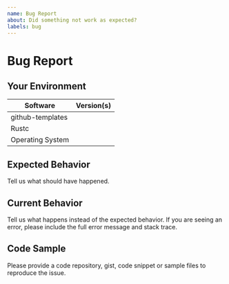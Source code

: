 ```yaml
---
name: Bug Report
about: Did something not work as expected?
labels: bug
---
```


# Bug Report
## Your Environment
| Software         | Version(s) |
| ---------------- | ---------- |
| github-templates      |
| Rustc            |
| Operating System |

## Expected Behavior
Tell us what should have happened.

## Current Behavior
Tell us what happens instead of the expected behavior. If you are seeing an
error, please include the full error message and stack trace.

## Code Sample
Please provide a code repository, gist, code snippet or sample files to
reproduce the issue.
